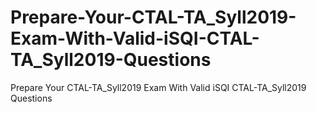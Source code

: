 # Prepare-Your-CTAL-TA_Syll2019-Exam-With-Valid-iSQI-CTAL-TA_Syll2019-Questions
Prepare Your CTAL-TA_Syll2019 Exam With Valid iSQI CTAL-TA_Syll2019 Questions
